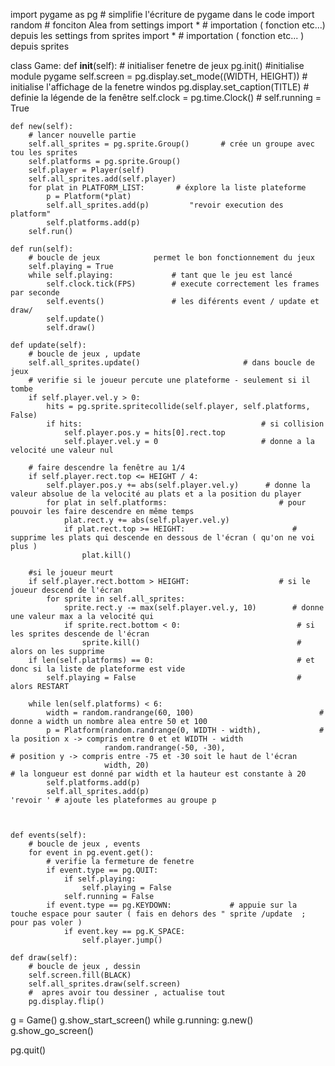 import pygame as pg                 # simplifie l'écriture de pygame dans le code
import random                       # fonciton Alea
from settings import *              # importation ( fonction etc...) depuis les settings
from sprites import *               # importation ( fonction etc... ) depuis sprites

class Game:
    def __init__(self):
        # initialiser fenetre de jeux
        pg.init()       #initialise module pygame
        self.screen = pg.display.set_mode((WIDTH, HEIGHT))  # initialise l'affichage de la fenetre windos
        pg.display.set_caption(TITLE)      #  definie la légende de la fenêtre
        self.clock = pg.time.Clock()        #
        self.running = True

    def new(self):
        # lancer nouvelle partie
        self.all_sprites = pg.sprite.Group()       # crée un groupe avec tou les sprites
        self.platforms = pg.sprite.Group()
        self.player = Player(self)
        self.all_sprites.add(self.player)
        for plat in PLATFORM_LIST:       # éxplore la liste plateforme
            p = Platform(*plat)
            self.all_sprites.add(p)         "revoir execution des platform"
            self.platforms.add(p)
        self.run()

    def run(self):
        # boucle de jeux            permet le bon fonctionnement du jeux
        self.playing = True
        while self.playing:             # tant que le jeu est lancé
            self.clock.tick(FPS)        # execute correctement les frames par seconde
            self.events()               # les diférents event / update et draw/
            self.update()
            self.draw()

    def update(self):
        # boucle de jeux , update
        self.all_sprites.update()                       # dans boucle de jeux
        # verifie si le joueur percute une plateforme - seulement si il tombe
        if self.player.vel.y > 0:
            hits = pg.sprite.spritecollide(self.player, self.platforms, False)
            if hits:                                        # si collision
                self.player.pos.y = hits[0].rect.top
                self.player.vel.y = 0                       # donne a la velocité une valeur nul

        # faire descendre la fenêtre au 1/4
        if self.player.rect.top <= HEIGHT / 4:
            self.player.pos.y += abs(self.player.vel.y)      # donne la valeur absolue de la velocité au plats et a la position du player
            for plat in self.platforms:                         # pour pouvoir les faire descendre en même temps
                plat.rect.y += abs(self.player.vel.y)
                if plat.rect.top >= HEIGHT:                        # supprime les plats qui descende en dessous de l'écran ( qu'on ne voi plus )
                    plat.kill()

        #si le joueur meurt
        if self.player.rect.bottom > HEIGHT:                    # si le joueur descend de l'écran
            for sprite in self.all_sprites:
                sprite.rect.y -= max(self.player.vel.y, 10)        # donne une valeur max a la velocité qui
                if sprite.rect.bottom < 0:                          # si les sprites descende de l'écran
                    sprite.kill()                                   # alors on les supprime
        if len(self.platforms) == 0:                                # et donc si la liste de plateforme est vide
            self.playing = False                                    # alors RESTART

        while len(self.platforms) < 6:
            width = random.randrange(60, 100)                            # donne a width un nombre alea entre 50 et 100
            p = Platform(random.randrange(0, WIDTH - width),             # la position x -> compris entre 0 et et WIDTH - width
                         random.randrange(-50, -30),                      # position y -> compris entre -75 et -30 soit le haut de l'écran
                         width, 20)                                       # la longueur est donné par width et la hauteur est constante à 20
            self.platforms.add(p)
            self.all_sprites.add(p)                                        'revoir ' # ajoute les plateformes au groupe p



    def events(self):
        # boucle de jeux , events
        for event in pg.event.get():
            # verifie la fermeture de fenetre
            if event.type == pg.QUIT:
                if self.playing:
                    self.playing = False
                self.running = False
            if event.type == pg.KEYDOWN:             # appuie sur la touche espace pour sauter ( fais en dehors des " sprite /update  ; pour pas voler )
                if event.key == pg.K_SPACE:
                    self.player.jump()

    def draw(self):
        # boucle de jeux , dessin
        self.screen.fill(BLACK)
        self.all_sprites.draw(self.screen)
        #  apres avoir tou dessiner , actualise tout
        pg.display.flip()



g = Game()
g.show_start_screen()
while g.running:
    g.new()
    g.show_go_screen()

pg.quit()
